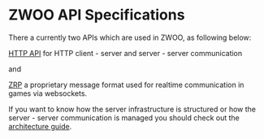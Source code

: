 # ZWOO API Specifications

There a currently two APIs which are used in ZWOO, as following below:

[HTTP API](/swagger-frame) for HTTP client - server and server - server communication

and 

[ZRP](/zrp) a proprietary message format used for realtime communication in games via websockets.

If you want to know how the server infrastructure is structured or how the server - server communication is managed you should check out the [architecture guide](/concepts/architecture).
